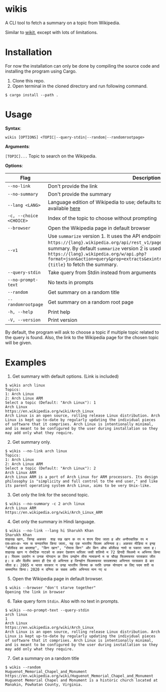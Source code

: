 # wikis
A CLI tool to fetch a summary on a topic from Wikipedia.

Similar to [wikit](https://github.com/KorySchneider/wikit), except with lots of limitations.
# Installation
For now the installation can only be done by compiling the source code and installing the program using Cargo.
1. Clone this repo.
2. Open terminal in the cloned directory and run following command.
```
$ cargo install --path .
```
# Usage
**Syntax**: 

``wikis [OPTIONS] <TOPIC|--query-stdin|--random|--randomrootpage>``

**Arguments**:

`[TOPIC]...`    Topic to search on the Wikipedia.

**Options**:

| Flag                    | Description                                                                                                                                                                                                                                                                                                                                                         |
| ----------------------- | ------------------------------------------------------------------------------------------------------------------------------------------------------------------------------------------------------------------------------------------------------------------------------------------------------------------------------------------------------------------- |
| `--no-link`             | Don't provide the link                                                                                                                                                                                                                                                                                                                                              |
| `--no-summary`          | Don't provide the summary                                                                                                                                                                                                                                                                                                                                           |
| `--lang <LANG>`         | Language edition of Wikipedia to use; defaults to en for English; Language code available [here](https://en.wikipedia.org/wiki/List_of_Wikipedias#Active_editions)                                                                                                                                                                                                  |
| `-c, --choice <CHOICE>` | Index of the topic to choose without prompting                                                                                                                                                                                                                                                                                                                      |
| `--browser`             | Open the Wikipedia page in default browser                                                                                                                                                                                                                                                                                                                          |
| `--v1`                  | Use `summarize` version 1. It uses the API endpoint `https://{lang}.wikipedia.org/api/rest_v1/page/summary/{title}` to fetch the summary. By default `summarize` version 2 is used which uses the API endpoint `https://{lang}.wikipedia.org/w/api.php?format=json&action=query&prop=extracts&exintro&explaintext&redirects=1&titles={title}` to fetch the summary. |
| `--query-stdin`         | Take query from Stdin instead from arguments                                                                                                                                                                                                                                                                                                                        |
| `--no-prompt-text`      | No texts in prompts                                                                                                                                                                                                                                                                                                                                                 |
| `--random`              | Get summary on a random title                                                                                                                                                                                                                                                                                                                                       |
| `--randomrootpage`      | Get summary on a random root page                                                                                                                                                                                                                                                                                                                                   |
| `-h, --help`            | Print help                                                                                                                                                                                                                                                                                                                                                          |
| `-V, --version`         | Print version                                                                                                                                                                                                                                                                                                                                                       |

By default, the program will ask to choose a topic if multiple topic related to the query is found. Also, the link to the Wikipedia page for the chosen topic will be given.
# Examples
1. Get summary with default options. (Link is included)
```
$ wikis arch linux
Topics:
1: Arch Linux
2: Arch Linux ARM
Select a topic (Default: "Arch Linux"): 1
Arch Linux
https://en.wikipedia.org/wiki/Arch_Linux
Arch Linux is an open source, rolling release Linux distribution. Arch Linux is kept up-to-date by regularly updating the individual pieces of software that it comprises. Arch Linux is intentionally minimal, and is meant to be configured by the user during installation so they may add only what they require.
```

2. Get summary only.
```
$ wikis --no-link arch linux
Topics:
1: Arch Linux
2: Arch Linux ARM
Select a topic (Default: "Arch Linux"): 2
Arch Linux ARM
Arch Linux ARM is a port of Arch Linux for ARM processors. Its design philosophy is "simplicity and full control to the end user," and like its parent operating system Arch Linux, aims to be very Unix-like.
```

3. Get only the link for the second topic.
```
$ wikis --no-summary -c 2 arch linux
Arch Linux ARM
https://en.wikipedia.org/wiki/Arch_Linux_ARM
```

4. Get only the summary in Hindi language.
```
$ wikis --no-link --lang hi Sharukh Khan
Sharukh Khan
शाहरख खान, जिनह अकसर  शाह रख खान क रप म शरय दिया जाता ह और अनौपचारिक रप म एस॰आर॰क॰ नाम स सनदरभित किया जाता, यह एक भारतीय फिलम अभिनता ह। अकसर मीडिया म इनह "बॉलीवड का बादशाह", "किग खान", "रोमास किग" और किग ऑफ बॉलीवड नामो स पकारा जाता ह। शाहरख खान न रोमटिक नाटको स लकर ऐकशन थरिलर जसी शलियो म 72 हिनदी फिलमो म अभिनय किया ह। फिलम उदयोग म उनक योगदान क लिय उनहोन तीस नामाकनो म स चौदह फिलमफयर परसकार जीत ह। व और दिलीप कमार ही ऐस दो अभिनता ह जिनहोन फिलमफयर सरवशरषठ अभिनता परसकार 8 बार जीता ह। 2005 म भारत सरकार न उनह भारतीय सिनमा क परति उनक योगदान क लिए पदम शरी स सममानित किया। 2020 म दनिया क सबस अमीर अभिनता मान गए थ
```

5. Open the Wikipedia page in default browser.
```
$ wikis --browser "don't starve together"
Opening the link in browser
```

6. Take query form `Stdin`. Also with no text in prompts.
```
$ wikis --no-prompt-text --query-stdin
arch linux
1
Arch Linux
https://en.wikipedia.org/wiki/Arch_Linux
Arch Linux is an open source, rolling release Linux distribution. Arch Linux is kept up-to-date by regularly updating the individual pieces of software that it comprises. Arch Linux is intentionally minimal, and is meant to be configured by the user during installation so they may add only what they require.
```

7. Get a summary on a random title
```
$ wikis --random
Huguenot_Memorial_Chapel_and_Monument
https://en.wikipedia.org/wiki/Huguenot_Memorial_Chapel_and_Monument
Huguenot Memorial Chapel and Monument is a historic church located at Manakin, Powhatan County, Virginia.
```